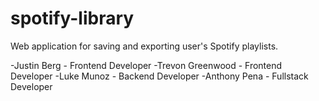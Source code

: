 # spotify-library
Web application for saving and exporting user's Spotify playlists.

-Justin Berg - Frontend Developer
-Trevon Greenwood - Frontend Developer
-Luke Munoz - Backend Developer
-Anthony Pena - Fullstack Developer
